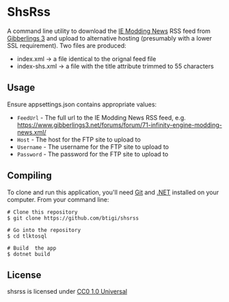 # ShsRss

A command line utility to download the [IE Modding News](https://www.gibberlings3.net/forums/forum/71-infinity-engine-modding-news.xml/) RSS feed from [Gibberlings 3](https://www.gibberlings3.net/) and upload to alternative hosting (presumably with a lower SSL requirement). Two files are produced:

- index.xml -> a file identical to the orignal feed file
- index-shs.xml -> a file with the title attribute trimmed to 55 characters

## Usage
Ensure appsettings.json contains appropriate values:
- `FeedUrl` - The full url to the IE Modding News RSS feed, e.g. https://www.gibberlings3.net/forums/forum/71-infinity-engine-modding-news.xml/
- `Host` - The host for the FTP site to upload to
- `Username` - The username for the FTP site to upload to
- `Password` - The password for the FTP site to upload to

## Compiling

To clone and run this application, you'll need [Git](https://git-scm.com) and [.NET](https://dotnet.microsoft.com/) installed on your computer. From your command line:

```
# Clone this repository
$ git clone https://github.com/btigi/shsrss

# Go into the repository
$ cd tlktosql

# Build  the app
$ dotnet build
```

## License

shsrss is licensed under [CC0 1.0 Universal](https://creativecommons.org/publicdomain/zero/1.0/)